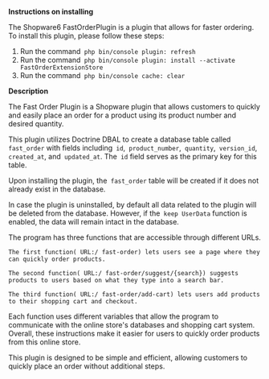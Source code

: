 **Instructions on installing** 

The Shopware6 FastOrderPlugin is a plugin that allows for faster ordering. To install this plugin, please follow these steps:
1. Run the command` php bin/console plugin: refresh`
2. Run the command` php bin/console plugin: install --activate FastOrderExtensionStore` 
3. Run the command` php bin/console cache: clear`


**Description**


The Fast Order Plugin is a Shopware plugin that allows customers to quickly and easily place an order for a product using its product number and desired quantity.

This plugin utilizes Doctrine DBAL to create a database table called` fast_order` with fields including` id`,` product_number`,` quantity`,` version_id`,` created_at`, and` updated_at`. The` id` field serves as the primary key for this table.

Upon installing the plugin, the` fast_order` table will be created if it does not already exist in the database.

In case the plugin is uninstalled, by default all data related to the plugin will be deleted from the database. However, if the` keep UserData` function is enabled, the data will remain intact in the database.



The program has three functions that are accessible through different URLs.
```
The first function( URL:/ fast-order) lets users see a page where they can quickly order products.

The second function( URL:/ fast-order/suggest/{search}) suggests products to users based on what they type into a search bar.

The third function( URL:/ fast-order/add-cart) lets users add products to their shopping cart and checkout.
```
Each function uses different variables that allow the program to communicate with the online store's databases and shopping cart system. Overall, these instructions make it easier for users to quickly order products from this online store.



This plugin is designed to be simple and efficient, allowing customers to quickly place an order without additional steps.
